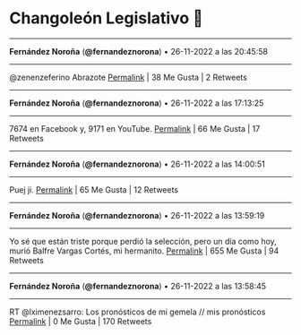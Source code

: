 # Changoleón Legislativo 🙈
*****
**Fernández Noroña** (**@fernandeznorona**) • 26-11-2022 a las 20:45:58
*****
@zenenzeferino Abrazote
[Permalink](https://twitter.com/fernandeznorona/status/1596727006283980800) | 38 Me Gusta | 2 Retweets
*****
**Fernández Noroña** (**@fernandeznorona**) • 26-11-2022 a las 17:13:25
*****
7674 en Facebook y, 9171 en YouTube.
[Permalink](https://twitter.com/fernandeznorona/status/1596673516585508864) | 66 Me Gusta | 17 Retweets
*****
**Fernández Noroña** (**@fernandeznorona**) • 26-11-2022 a las 14:00:51
*****
Puej ji.
[Permalink](https://twitter.com/fernandeznorona/status/1596625053587841024) | 65 Me Gusta | 12 Retweets
*****
**Fernández Noroña** (**@fernandeznorona**) • 26-11-2022 a las 13:59:19
*****
Yo sé que están triste porque perdió la selección, pero un día como hoy, murió Balfre Vargas Cortés, mi hermanito.
[Permalink](https://twitter.com/fernandeznorona/status/1596624667153993728) | 655 Me Gusta | 94 Retweets
*****
**Fernández Noroña** (**@fernandeznorona**) • 26-11-2022 a las 13:58:45
*****
RT @lximenezsarro: Los pronósticos de mi gemela // mis pronósticos
[Permalink](https://twitter.com/fernandeznorona/status/1596624524837093378) | 0 Me Gusta | 170 Retweets